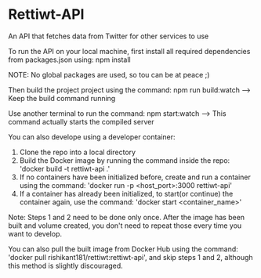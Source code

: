 # Rettiwt-API
An API that fetches data from Twitter for other services to use

To run the API on your local machine, first install all required dependencies from packages.json using:
npm install

NOTE: No global packages are used, so tou can be at peace ;)

Then build the project project using the command:
npm run build:watch --> Keep the build command running

Use another terminal to run the command:
npm start:watch --> This command actually starts the compiled server

You can also develope using a developer container:
1.  Clone the repo into a local directory
2.  Build the Docker image by running the command inside the repo: 'docker build -t rettiwt-api .'
3.  If no containers have been initialized before, create and run a container using the command: 'docker run -p <host_port>:3000 rettiwt-api'
4.  If a container has already been initialized, to start(or continue) the container again, use the command: 'docker start <container_name>'

Note: Steps 1 and 2 need to be done only once. After the image has been built and volume created, you don't need to repeat those every time you want to develop.

You can also pull the built image from Docker Hub using the command: 'docker pull rishikant181/rettiwt:rettiwt-api', and skip steps 1 and 2, although this method is slightly discouraged.
